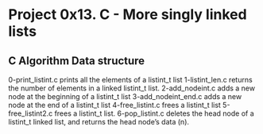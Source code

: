 # Project 0x13. C - More singly linked lists
## C  Algorithm  Data structure
0-print_listint.c prints all the elements of a listint_t list
1-listint_len.c returns the number of elements in a linked listint_t list.
2-add_nodeint.c adds a new node at the beginning of a listint_t list
3-add_nodeint_end.c adds a new node at the end of a listint_t list
4-free_listint.c frees a listint_t list
5-free_listint2.c frees a listint_t list.
6-pop_listint.c deletes the head node of a listint_t linked list, and returns the head node’s data (n).
